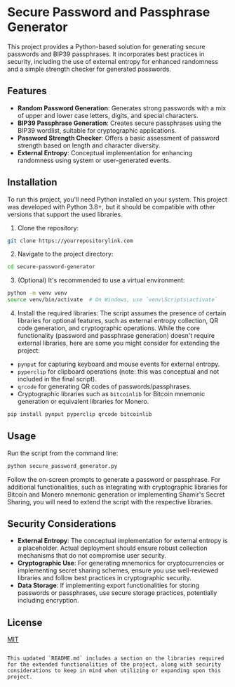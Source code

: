 # Secure Password and Passphrase Generator

This project provides a Python-based solution for generating secure passwords and BIP39 passphrases. It incorporates best practices in security, including the use of external entropy for enhanced randomness and a simple strength checker for generated passwords.

## Features

- **Random Password Generation**: Generates strong passwords with a mix of upper and lower case letters, digits, and special characters.
- **BIP39 Passphrase Generation**: Creates secure passphrases using the BIP39 wordlist, suitable for cryptographic applications.
- **Password Strength Checker**: Offers a basic assessment of password strength based on length and character diversity.
- **External Entropy**: Conceptual implementation for enhancing randomness using system or user-generated events.

## Installation

To run this project, you'll need Python installed on your system. This project was developed with Python 3.8+, but it should be compatible with other versions that support the used libraries.

1. Clone the repository:

```bash
git clone https://yourrepositorylink.com
```

2. Navigate to the project directory:

```bash
cd secure-password-generator
```

3. (Optional) It's recommended to use a virtual environment:

```bash
python -m venv venv
source venv/bin/activate  # On Windows, use `venv\Scripts\activate`
```

4. Install the required libraries:
The script assumes the presence of certain libraries for optional features, such as external entropy collection, QR code generation, and cryptographic operations. While the core functionality (password and passphrase generation) doesn't require external libraries, here are some you might consider for extending the project:

- `pynput` for capturing keyboard and mouse events for external entropy.
- `pyperclip` for clipboard operations (note: this was conceptual and not included in the final script).
- `qrcode` for generating QR codes of passwords/passphrases.
- Cryptographic libraries such as `bitcoinlib` for Bitcoin mnemonic generation or equivalent libraries for Monero.

```bash
pip install pynput pyperclip qrcode bitcoinlib
```
## Usage

Run the script from the command line:

```bash
python secure_password_generator.py
```
Follow the on-screen prompts to generate a password or passphrase. For additional functionalities, such as integrating with cryptographic libraries for Bitcoin and Monero mnemonic generation or implementing Shamir's Secret Sharing, you will need to extend the script with the respective libraries.

## Security Considerations

- **External Entropy**: The conceptual implementation for external entropy is a placeholder. Actual deployment should ensure robust collection mechanisms that do not compromise user security.
- **Cryptographic Use**: For generating mnemonics for cryptocurrencies or implementing secret sharing schemes, ensure you use well-reviewed libraries and follow best practices in cryptographic security.
- **Data Storage**: If implementing export functionalities for storing passwords or passphrases, use secure storage practices, potentially including encryption.

## License

[MIT](https://choosealicense.com/licenses/mit/)
```

This updated `README.md` includes a section on the libraries required for the extended functionalities of the project, along with security considerations to keep in mind when utilizing or expanding upon this project.
